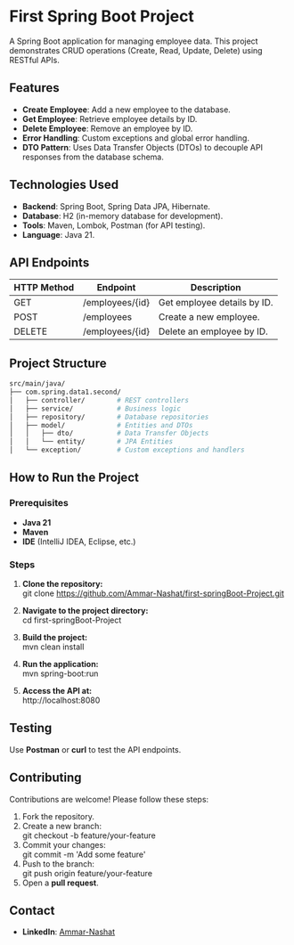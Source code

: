 # First Spring Boot Project

A Spring Boot application for managing employee data. This project demonstrates CRUD operations (Create, Read, Update, Delete) using RESTful APIs.

## Features

- **Create Employee**: Add a new employee to the database.
- **Get Employee**: Retrieve employee details by ID.
- **Delete Employee**: Remove an employee by ID.
- **Error Handling**: Custom exceptions and global error handling.
- **DTO Pattern**: Uses Data Transfer Objects (DTOs) to decouple API responses from the database schema.

## Technologies Used

- **Backend**: Spring Boot, Spring Data JPA, Hibernate.
- **Database**: H2 (in-memory database for development).
- **Tools**: Maven, Lombok, Postman (for API testing).
- **Language**: Java 21.

## API Endpoints

| HTTP Method | Endpoint           | Description                |
|------------|-------------------|----------------------------|
| GET        | /employees/{id}   | Get employee details by ID. |
| POST       | /employees        | Create a new employee.     |
| DELETE     | /employees/{id}   | Delete an employee by ID.  |

## Project Structure
   ```bash
src/main/java/
├── com.spring.data1.second/
│   ├── controller/        # REST controllers
│   ├── service/           # Business logic
│   ├── repository/        # Database repositories
│   ├── model/             # Entities and DTOs
│   │   ├── dto/           # Data Transfer Objects
│   │   └── entity/        # JPA Entities
│   └── exception/         # Custom exceptions and handlers
```
## How to Run the Project

### Prerequisites

- **Java 21**
- **Maven**
- **IDE** (IntelliJ IDEA, Eclipse, etc.)

### Steps

1. **Clone the repository:**  
   git clone https://github.com/Ammar-Nashat/first-springBoot-Project.git

2. **Navigate to the project directory:**  
   cd first-springBoot-Project

3. **Build the project:**  
   mvn clean install

4. **Run the application:**  
   mvn spring-boot:run

5. **Access the API at:**  
   http://localhost:8080

## Testing

Use **Postman** or **curl** to test the API endpoints.

## Contributing

Contributions are welcome! Please follow these steps:

1. Fork the repository.
2. Create a new branch:  
   git checkout -b feature/your-feature
3. Commit your changes:  
   git commit -m 'Add some feature'
4. Push to the branch:  
   git push origin feature/your-feature
5. Open a **pull request**.

## Contact
- **LinkedIn**: [Ammar-Nashat](https://www.linkedin.com/in/ammar-qc)

